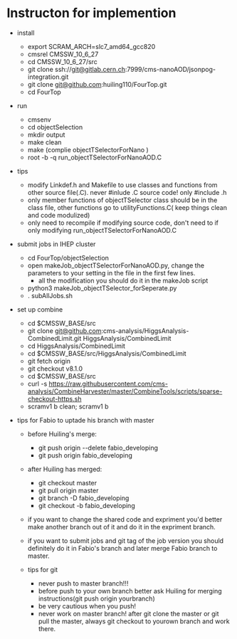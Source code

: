 # Instructon for implemention
* install 
  * export SCRAM_ARCH=slc7_amd64_gcc820
  * cmsrel CMSSW_10_6_27
  * cd CMSSW_10_6_27/src
  * git clone ssh://git@gitlab.cern.ch:7999/cms-nanoAOD/jsonpog-integration.git
  * git clone git@github.com:huiling110/FourTop.git 
  * cd FourTop
 * run
   * cmsenv
   * cd objectSelection
   * mkdir output
   * make clean
   * make  (complie objectTSelectorForNano )
   * root -b -q run_objectTSelectorForNanoAOD.C
 * tips
   * modify Linkdef.h and Makefile to use classes and functions from other source file(.C). never #inlude .C source code! only #include .h
   * only member functions of objectTSelector class should be in the class file, other functions go to utilityFunctions.C( keep things clean and code modulized)
   * only need to recompile if modifying source code, don't need to if only modifying run_objectTSelectorForNanoAOD.C


 * submit jobs in IHEP cluster
    * cd FourTop/objectSelection
    * open makeJob_objectTSelectorForNanoAOD.py, change the parameters to your setting in the file in the first few lines.
      * all the modification you should do it in the makeJob script
    * python3 makeJob_objectTSelector_forSeperate.py
    * . subAllJobs.sh

 * set up combine
    * cd $CMSSW_BASE/src
    * git clone git@github.com:cms-analysis/HiggsAnalysis-CombinedLimit.git HiggsAnalysis/CombinedLimit
    * cd HiggsAnalysis/CombinedLimit
    * cd $CMSSW_BASE/src/HiggsAnalysis/CombinedLimit
    * git fetch origin
    * git checkout v8.1.0
    * cd $CMSSW_BASE/src
    * curl -s https://raw.githubusercontent.com/cms-analysis/CombineHarvester/master/CombineTools/scripts/sparse-checkout-https.sh
    * scramv1 b clean; scramv1 b

 * tips for Fabio to uptade his branch with master
    * before Huiling's merge:
       * git push origin --delete fabio_developing
       * git push origin fabio_developing
    * after Huiling has merged:
       * git checkout master
       * git pull origin master
       * git branch -D fabio_developing
       * git checkout -b fabio_developing

       
    * if you want to change the shared code and expriment you'd better make another branch out of it and do it in the expriment branch.
    * if you want to submit jobs and git tag of the job version you should definitely do it in Fabio's branch and later merge Fabio branch to master.


    * tips for git
      * never push to master branch!!!
      * before push to your own branch better ask Huiling for merging instructions(git push origin yourbranch)
      * be very cautious when you push!
      * never work on master branch! after git clone the master or git pull the master, always git checkout to yourown branch and work there. 
      
       
  
      
     
